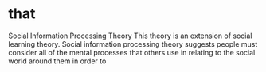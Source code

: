 # that

Social Information Processing Theory This theory is an extension of social learning theory. Social information processing theory suggests people must consider all of the mental processes that others use in relating to the social world around them in order to